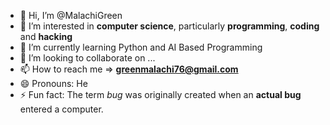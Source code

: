 - 👋 Hi, I’m @MalachiGreen
- 👀 I’m interested in **computer science**, particularly **programming**, **coding** and **hacking**
- 🌱 I’m currently learning Python and AI Based Programming 
- 💞️ I’m looking to collaborate on ...
- 📫 How to reach me => **greenmalachi76@gmail.com**
- 😄 Pronouns: He
- ⚡ Fun fact: The term *bug* was originally created when an **actual bug** entered a computer.

<!---
MalachiGreen/MalachiGreen is a ✨ special ✨ repository because its `README.md` (this file) appears on your GitHub profile.
You can click the Preview link to take a look at your changes.
--->
